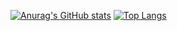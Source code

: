 [![Anurag's GitHub stats](https://github-readme-stats.vercel.app/api?username=terassyi)](https://github.com/anuraghazra/github-readme-stats)
[![Top Langs](https://github-readme-stats.vercel.app/api/top-langs/?username=terassyi)](https://github.com/anuraghazra/github-readme-stats)
